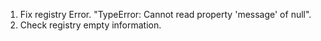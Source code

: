 1) Fix registry Error. "TypeError: Cannot read property 'message' of null".<br/>
2) Check registry empty information.
